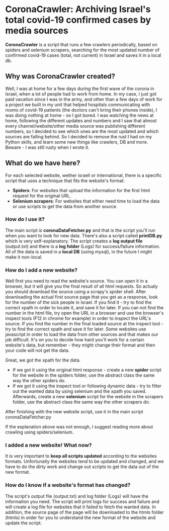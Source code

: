 # CoronaCrawler: Archiving Israel's total covid-19 confirmed cases by media sources

**CoronaCrawler** is a script that runs a few crawlers periodically, based on spiders and selenium scrapers, searching for the most updated number of confirmed covid-19 cases (total, not current) in Israel and saves it in a local db.

## Why was CoronaCrawler created?
Well, I was at home for a few days during the first wave of the corona in Israel, when a lot of people had to work from home. In my case, I just got paid vacation since I was in the army, and other than a few days of work for a project we built in my unit that helped hospitals communicating with rooms of covid-19 patients (the doctors can't bring their phones inside), I was doing nothing at home - so I got bored.
I was watching the news at home, following the different updates and numbers and I saw that almost every channel/website/other media source was publishing different numbers, so I decided to see which ones are the most updated and which sources are falling behind.
So I decided to remove the rust I had on my Python skills, and learn some new things like crawlers, DB and more.
Beware - I was still rusty when I wrote it.

## What do we have here?
For each selected website, wether israeli or international, there is a specific script that uses a technique that fits the website's format:
  - **Spiders**: For websites that upload the information for the first html request for the original URL.
  - **Selenium scrapers**: For websites that either need time to load the data or use scripts to get the data from another source.

### How do I use it?
The main script is **coronaDataFetcher.py** and that is the script you'll run when you want to look for new data.
There's also a script called **printDB.py** which is very self-explanatory.
The script creates a **log output file** (output.txt) and there is a **log folder** (Logs) for success/failure information.
All of the data is saved in a **local DB** (using mysql), in the future I might make it non-local.

### How do I add a new website?
Well first you need to read the website's source. You can open it in a browser, but it will give you the final result of all html requests. So actualy you should download the source using a scrapy's spider shell.
After downloading the actual first source page that you get as a response, look for the number of the sick people in Israel.
If you find it - try to find the correct xpath in order to locate it, and save it for later.
If you can not find the number in the html file, try open the URL in a browser and use the browser's inspect tools (F12 in chrome for example) in order to inspect the URL's source.
If you find the number in the final loaded source at the inspect tool - try to find the correct xpath and save it for later.
Some websites use javascript in order to load the data from other sources and that makes our job difficult. It's on you to decide how hard you'll work for a certain website's data, but remember - they might change their format and then your code will not get the data.

Great, we got the xpath for the data.
  - If we got it using the original html response - create a new **spider** script for the website in the spiders folder, use the abstract class the same way the other spiders do.
  - If we got it using the inspect tool or following dynamic data - try to filter out the wanted data by using selenium and the xpath you saved. Afterwards, create a new **selenium** script for the website in the scrapers folder, use the abstract class the same way the other scrapers do.

After finishing with the new website script, use it in the main script coronaDataFetcher.py

If the explanation above was not enough, I suggest reading more about crawling using spiders/selenium. 

### I added a new website! What now?
It is very important to **keep all scripts updated** according to the websites formats. Unfortunatly the websites tend to be updated and changed, and we have to do the dirty work and change out scripts to get the data out of the new format.

### How do I know if a website's format has changed?
The script's output file (output.txt) and log folder (Logs) will have the information you need.
The script will print logs for success and failure and will create a log file for websites that it failed to fetch the wanted data. In addition, the source page of the page will be downloaded to the htmls folder (htmls) in order for you to understand the new format of the website and update the script.



